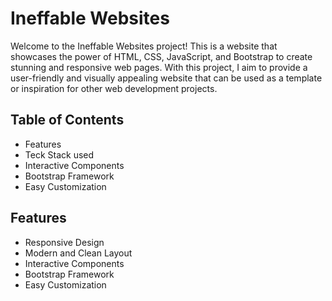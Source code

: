 
# Ineffable Websites

Welcome to the Ineffable Websites project! This is a website that showcases the power of HTML, CSS, JavaScript, and Bootstrap to create stunning and responsive web pages. With this project, I aim to provide a user-friendly and visually appealing website that can be used as a template or inspiration for other web development projects.


## Table of Contents

- Features
- Teck Stack used
- Interactive Components
- Bootstrap Framework
- Easy Customization

## Features

- Responsive Design
- Modern and Clean Layout
- Interactive Components
- Bootstrap Framework
- Easy Customization

